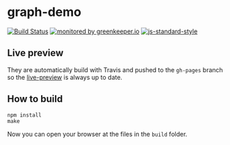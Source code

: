 # graph-demo

[![Build Status](https://travis-ci.org/ResourcefulHumans/graph-demo.svg?branch=master)](https://travis-ci.org/ResourcefulHumans/graph-demo)
[![monitored by greenkeeper.io](https://img.shields.io/badge/greenkeeper.io-monitored-brightgreen.svg)](http://greenkeeper.io/) 
[![js-standard-style](https://img.shields.io/badge/code%20style-standard-brightgreen.svg)](http://standardjs.com/)

## Live preview

They are automatically build with Travis and pushed to the `gh-pages` branch so the [live-preview](http://resourcefulhumans.github.io/graph-demo) is always up to date.

## How to build

    npm install
    make
    
Now you can open your browser at the files in the `build` folder.
